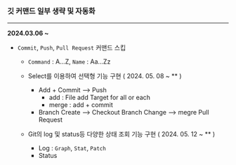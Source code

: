 ### 깃 커맨드 일부 생략 및 자동화
---
**2024.03.06 ~**
* `Commit`, `Push`, `Pull Request` 커맨드 스킵
    * `Command` : A...Z, `Name` : Aa...Zz

    * Select를 이용하여 선택형 기능 구현 ( 2024. 05. 08 ~ ** )
        * Add + Commit --> Push
            * add : File add Target for all or each
            * merge : add + commit
        * Branch Create --> Checkout Branch Change --> megre Pull Request

    * Git의 log 및 status등 다양한 상태 조회 기능 구현 ( 2024. 05. 12 ~ ** )
        * Log : `Graph`, `Stat`, `Patch`
        * Status